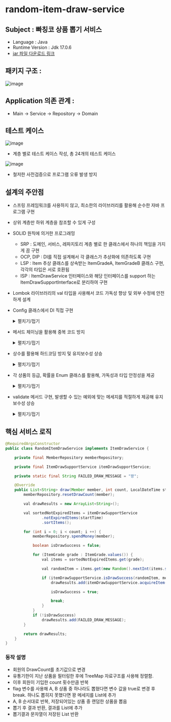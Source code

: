 # random-item-draw-service

## Subject : 빠칭코 상품 뽑기 서비스
- Language : Java
- Runtime Version : Jdk 17.0.6
- [jar 파일 다운로드 링크](https://drive.google.com/file/d/1qRR6yAvtF-43k6C9I0uypSL_0w5KDB1b/view?usp=sharing)

## 패키지 구조 :
![image](https://github.com/2tsumo-hitori/random-item-draw-service/assets/96719735/72d6e90d-e221-4eac-9e8b-1fd61f47efce)

## Application 의존 관계 :
- Main -> Service -> Repository -> Domain

## 테스트 케이스
![image](https://github.com/2tsumo-hitori/random-item-draw-service/assets/96719735/3fc63a09-20b7-4dfe-822d-dd0b1819fb37)

- 계층 별로 테스트 케이스 작성, 총 24개의 테스트 케이스

![image](https://github.com/2tsumo-hitori/random-item-draw-service/assets/96719735/df69977a-b4da-4d9d-8a06-b52ead21fee8)

- 철저한 사전검증으로 프로그램 오류 발생 방지

## 설계의 주안점
- 스프링 프레임워크를 사용하지 않고, 최소한의 라이브러리를 활용해 순수한 자바 프로그램 구현

- 상위 계층만 하위 계층을 참조할 수 있게 구성

- SOLID 원칙에 의거한 프로그래밍
  - SRP : 도메인, 서비스, 레파지토리 계층 별로 한 클래스에서 하나의 책임을 가지게 끔 구현
  - OCP, DIP : DI를 직접 설계해서 각 클래스가 추상화에 의존하도록 구현
  - LSP : Item 추상 클래스를 상속받는 ItemGradeA, ItemGradeB 클래스 구현, 각각의 타입은 서로 호환됨
  - ISP : ItemDrawService 인터페이스와 해당 인터페이스를 support 하는 ItemDrawSupportInterface로 분리하여 구현
  
- Lombok 라이브러리의 val 타입을 사용해서 코드 가독성 향상 및 외부 수정에 안전하게 설계

- Config 클래스에서 DI 직접 구현
   <details>
    <summary>펼치기/접기</summary>

  ```Java
  public MemberRepository memberRepository() {
        return new MemoryMemberRepository();
    }

    public ItemRepository itemRepository() {
        return new MemoryItemRepository();
    }

    public ItemDrawSupportService itemDrawSupportService() {
        return new RandomItemDrawSupportService(memberRepository(), itemRepository());
    }

    public ItemDrawService itemDrawService() {
        return new RandomItemDrawService(memberRepository(), itemDrawSupportService());
    }
  ```
    </details>

- 메서드 체이닝을 활용해 중복 코드 방지
   <details>
    <summary>펼치기/접기</summary>

  ```Java
  val notExpiredItems = luckyBoxDrawSupportService.getNotExpiredItems(startTime);

  notExpiredItems = luckyBoxDrawSupportService.sortItems; 
  ```
  ```Java
  val sortedNotExpiredItems = itemDrawSupportService
                .notExpiredItems(startTime)
                .sortItems();
  ```
</details>

- 상수를 활용해 하드코딩 방지 및 유지보수성 상승
  <details>
    <summary>펼치기/접기</summary>

    ```Java
    private static final int MIN_MONEY = 0;

    private static final int INITIAL_MONEY = 10000;

    private static final int DRAW_MONEY = 100;

    private static final int INITIAL_DRAW_COUNT_ON_ITEM_GRADE_B = 0;

    private static final int MAX_DRAW_COUNT_ON_ITEM_GRADE_B = 3;


    ```
  </details>
- 각 상품의 등급, 확률을 Enum 클래스를 활용해, 가독성과 타입 안정성을 제공
  <details>
    <summary>펼치기/접기</summary>

    ```Java
    public enum ItemGrade {
        A(90),
        B(10);

        protected int percentage;
        ItemGrade(int percentage) {
            this.percentage = percentage;
        }
        public int percentage() {
            return percentage;
        }

        public void setPercentage(int percentage) {
            this.percentage = percentage;
        }
    }

  ```
  </details>
  
- validate 메서드 구현, 발생할 수 있는 예외에 맞는 메세지를 적절하게 제공해 유지보수성 상승

  <details>
    <summary>펼치기/접기</summary>

    ```Java
    public class PreConditions {
        public static void validate(boolean expression, String message) {
            if(!expression) {
                throw new IllegalArgumentException(message);
            }
        }
    }
  ```
  
  ```Java
    public void chargeMoney(int money) {
        validate(money > MIN_MONEY, "값을 정확하게 입력해주세요.");

        this.money += money;
    }
  ```
  </details>
  
## 핵심 서비스 로직
```Java
@RequiredArgsConstructor
public class RandomItemDrawService implements ItemDrawService {

    private final MemberRepository memberRepository;

    private final ItemDrawSupportService itemDrawSupportService;

    private static final String FAILED_DRAW_MESSAGE = "꽝";

    @Override
    public List<String> draw(Member member, int count, LocalDateTime startTime) {
        memberRepository.resetDrawCount(member);

        val drawResults = new ArrayList<String>();

        val sortedNotExpiredItems = itemDrawSupportService
                .notExpiredItems(startTime)
                .sortItems();

        for (int i = 0; i < count; i ++) {
            memberRepository.spendMoney(member);

            boolean isDrawSuccess = false;

            for (ItemGrade grade : ItemGrade.values()) {
                val items = sortedNotExpiredItems.get(grade);

                val randomItem = items.get(new Random().nextInt(items.size()));

                if (itemDrawSupportService.isDrawSuccess(randomItem, member)) {
                    drawResults.add(itemDrawSupportService.acquireItem(member, randomItem));

                    isDrawSuccess = true;

                    break;
                }
            }
            if (!isDrawSuccess)
                drawResults.add(FAILED_DRAW_MESSAGE);
        }

        return drawResults;
    }
}
```

### 동작 설명
- 회원의 DrawCount를 초기값으로 변경
- 유통기한이 지난 상품을 필터링한 후에 TreeMap 자료구조를 사용해 정렬함.
- 이후 회원이 기입한 count 횟수만큼 반복
- flag 변수를 사용해 A, B 상품 중 하나라도 뽑혔다면 변수 값을 true로 변경 후 break. 하나도 뽑히지 못했다면 꽝 메세지를 List에 추가
- A, B 순서대로 반복, 저장되어있는 상품 중 랜덤한 상품을 뽑음
- 뽑기 후 결과 반환, 결과를 List에 추가
- 뽑기결과 문자열이 저장된 List 반환
